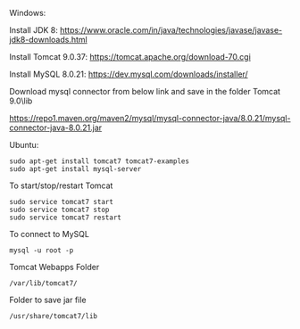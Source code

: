 Windows:

Install JDK 8: https://www.oracle.com/in/java/technologies/javase/javase-jdk8-downloads.html

Install Tomcat 9.0.37:  https://tomcat.apache.org/download-70.cgi 

Install MySQL 8.0.21: https://dev.mysql.com/downloads/installer/

Download mysql connector from below link and save in the folder Tomcat 9.0\lib

https://repo1.maven.org/maven2/mysql/mysql-connector-java/8.0.21/mysql-connector-java-8.0.21.jar



Ubuntu:

    sudo apt-get install tomcat7 tomcat7-examples
    sudo apt-get install mysql-server

To start/stop/restart Tomcat

    sudo service tomcat7 start
    sudo service tomcat7 stop
    sudo service tomcat7 restart

To connect to MySQL

    mysql -u root -p

Tomcat Webapps Folder

    /var/lib/tomcat7/

Folder to save jar file

    /usr/share/tomcat7/lib




 
